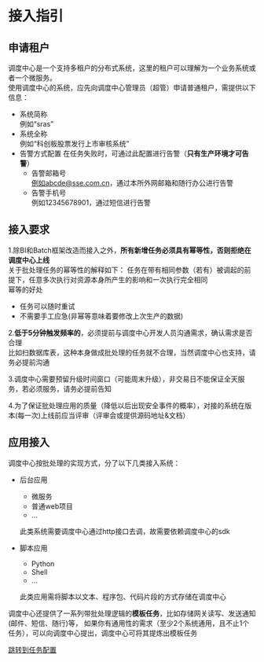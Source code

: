 # 接入指引

## 申请租户

调度中心是一个支持多租户的分布式系统，这里的租户可以理解为一个业务系统或者一个微服务。<br>
使用调度中心的系统，应先向调度中心管理员（超管）申请普通租户，需提供以下信息：
- 系统简称<br>
  例如“sras”
- 系统全称<br>
  例如“科创板股票发行上市审核系统”
- 告警方式配置
  在任务失败时，可通过此配置进行告警（**只有生产环境才可告警**）
  - 告警邮箱号<br>
    例如abcde@sse.com.cn，通过本所外网邮箱和随行办公进行告警
  - 告警手机号<br>
    例如12345678901，通过短信进行告警

## 接入要求
1.除BI和Batch框架改造而接入之外，**所有新增任务必须具有幂等性，否则拒绝在调度中心上线**<br>
关于批处理任务的幂等性的解释如下：
任务在带有相同参数（若有）被调起的前提下，任意多次执行对资源本身所产生的影响和一次执行完全相同<br>
幂等的好处
- 任务可以随时重试
- 不需要手工应急(非幂等意味着要修改上次生产的数据)

2.**低于5分钟触发频率的**，必须提前与调度中心开发人员沟通需求，确认需求是否合理<br>
比如扫数据库表，这种本身做成批处理的任务就不合理，当然调度中心也支持，请务必提前沟通

3.调度中心需要预留升级时间窗口（可能周末升级），非交易日不能保证全天服务，若必须服务，请务必提前告知

4.为了保证批处理应用的质量（降低以后出现安全事件的概率），对接的系统在版本(每一次)上线前应当评审（评审会或提供源码地址&文档）

## 应用接入
调度中心按批处理的实现方式，分了以下几类接入系统：
- 后台应用
  - 微服务
  - 普通web项目
  - ...
  
  此类系统需要调度中心通过http接口去调，故需要依赖调度中心的sdk
- 脚本应用
  - Python
  - Shell
  - ...
  
  此类应用需将脚本以文本、程序包、代码片段的方式存储在调度中心
  
调度中心还提供了一系列带批处理逻辑的**模板任务**，比如存储网关读写、发送通知(邮件、短信、随行)等，
如果你有通用性的需求（至少2个系统通用，且不止1个任务），可以向调度中心提出，调度中心可将其提炼出模板任务

[跳转到任务配置](/feature/dispatch/job.md)
